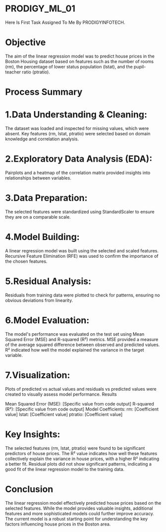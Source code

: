 # PRODIGY_ML_01
Here Is First Task Assigned To Me By PRODIGYINFOTECH.

# Objective

The aim of the linear regression model was to predict house prices in the Boston Housing dataset based on features such as the number of rooms (rm), the percentage of lower status population (lstat), and the pupil-teacher ratio (ptratio).

# Process Summary

# 1.Data Understanding & Cleaning:

The dataset was loaded and inspected for missing values, which were absent. Key features (rm, lstat, ptratio) were selected based on domain knowledge and correlation analysis.

# 2.Exploratory Data Analysis (EDA):

Pairplots and a heatmap of the correlation matrix provided insights into relationships between variables. 

# 3.Data Preparation:

The selected features were standardized using StandardScaler to ensure they are on a comparable scale.

# 4.Model Building:

A linear regression model was built using the selected and scaled features. Recursive Feature Elimination (RFE) was used to confirm the importance of the chosen features.

# 5.Residual Analysis:

Residuals from training data were plotted to check for patterns, ensuring no obvious deviations from linearity.

# 6.Model Evaluation:

The model's performance was evaluated on the test set using Mean Squared Error (MSE) and R-squared (R²) metrics. MSE provided a measure of the average squared difference between observed and predicted values. R² indicated how well the model explained the variance in the target variable.

# 7.Visualization:

Plots of predicted vs actual values and residuals vs predicted values were created to visually assess model performance. Results

Mean Squared Error (MSE): [Specific value from code output] R-squared (R²): [Specific value from code output] Model Coefficients: rm: [Coefficient value] lstat: [Coefficient value] ptratio: [Coefficient value]

# Key Insights:

The selected features (rm, lstat, ptratio) were found to be significant predictors of house prices. The R² value indicates how well these features collectively explain the variance in house prices, with a higher R² indicating a better fit. Residual plots did not show significant patterns, indicating a good fit of the linear regression model to the training data.

# Conclusion

The linear regression model effectively predicted house prices based on the selected features. While the model provides valuable insights, additional features and more sophisticated models could further improve accuracy. The current model is a robust starting point for understanding the key factors influencing house prices in the Boston area.
